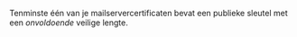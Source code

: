 Tenminste één van je mailservercertificaten bevat een publieke sleutel met 
een *onvoldoende* veilige lengte.
